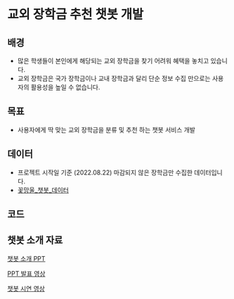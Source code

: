 # 교외 장학금 추천 챗봇 개발

## 배경
  - 많은 학생들이 본인에게 해당되는 교외 장학금을 찾기 어려워 혜택을 놓치고 있습니다. 
  - 교외 장학금은 국가 장학금이나 교내 장학금과 달리 단순 정보 수집 만으로는 사용자의 활용성을 높일 수 없습니다.

## 목표
  - 사용자에게 딱 맞는 교외 장학금을 분류 및 추천 하는 챗봇 서비스 개발

## 데이터
- 프로젝트 시작일 기준 (2022.08.22) 마감되지 않은 장학금만 수집한 데이터입니다.
- [꽃망울_챗봇_데이터](https://github.com/sallyzmk/sallyzmk_project/blob/6df4894a69d46e37b86faf922f37e2e45f6e4d5e/Chatbot_Project/data/dreamspon.csv)

## 코드

## 챗봇 소개 자료
[챗봇 소개 PPT](https://github.com/sallyzmk/sallyzmk_project/blob/6df4894a69d46e37b86faf922f37e2e45f6e4d5e/Chatbot_Project/%EA%BD%83%EB%A7%9D%EC%9A%B8_%EC%B1%97%EB%B4%87_%EC%86%8C%EA%B0%9C_PPT.pdf)

[PPT 발표 영상](https://youtu.be/mu_VoVjM4fo)

[챗봇 시연 영상](https://youtu.be/qog-8tUYyuI)